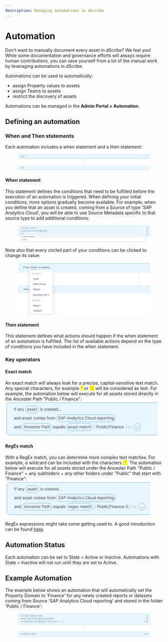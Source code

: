 ```yaml
---
description: Managing automations in dScribe
---
```


# Automation

Don't want to manually document every asset in dScribe? We feel you! While some documentation and governance efforts will always require human contributions, you can save yourself from a lot of the manual work by leveraging automations in dScribe.&#x20;

Automations can be used to automatically:

* assign Property values to assets&#x20;
* assign Teams to assets
* restrict the discovery of assets

Automations can be managed in the **Admin Portal > Automation**.

## Defining an automation

### When and Then statements

Each automation includes a when statement and a then statement:

<figure><img src="../.gitbook/assets/image (6).png" alt=""><figcaption></figcaption></figure>

#### When statement

This statement defines the conditions that need to be fulfilled before the execution of an automation is triggered. When defining your initial conditions, more options gradually become available. For example, when you define that an asset is created, coming from a Source of type 'SAP Analytics Cloud', you will be able to use Source Metadata specific to that source type to add additional conditions:

<figure><img src="../.gitbook/assets/image (4).png" alt=""><figcaption></figcaption></figure>

Note also that every circled part of your conditions can be clicked to change its value:&#x20;

<figure><img src="../.gitbook/assets/image (1).png" alt=""><figcaption></figcaption></figure>

#### Then statement

This statement defines what actions should happen if the when statement of an automation is fulfilled. The list of available actions depend on the type of conditions you have included in the when statement.&#x20;

### Key operators

#### Exact match

An exact match will always look for a precise, capital-sensitive text match. Any special characters, for example <mark style="color:orange;">**\***</mark> or <mark style="color:orange;">**%**</mark> will be considered as text. For example, the automation below will execute for all assets stored directly in the Ancester Path "Public / Finance": ![](<../.gitbook/assets/image (9).png>)

#### RegEx match

With a RegEx match, you can determine more complex text matches. For example, a wildcard can be included with the characters <mark style="color:orange;">**.\***</mark>. The automation below will execute for all assets stored under the Ancester Path "Public / Finance" + any subfolders + any other folders under "Public" that start with "Finance":\
![](<../.gitbook/assets/image (3).png>)

RegEx expressions might take some getting used to. A good introduction can be found [here](https://regexone.com/).

## Automation Status

Each automation can be set to State = Active or Inactive. Automations with State = Inactive will not run until they are set to Active.

## Example Automation

The example below shows an automation that will automatically set the Property Domain to 'Finance' for any newly created reports or datasets coming from Source 'SAP Analytics Cloud reporting' and stored in  the folder 'Public / Finance':

<figure><img src="../.gitbook/assets/image (7).png" alt=""><figcaption></figcaption></figure>

&#x20;

